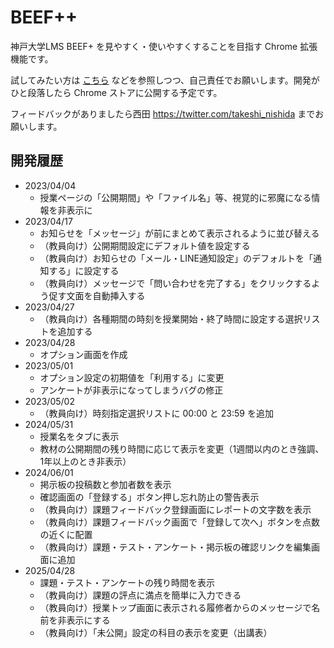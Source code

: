 # BEEF++
神戸大学LMS BEEF+ を見やすく・使いやすくすることを目指す Chrome 拡張機能です。

試してみたい方は [こちら](https://www2.kobe-u.ac.jp/~tnishida/programming/ChromeExtension-02.html) などを参照しつつ、自己責任でお願いします。開発がひと段落したら Chrome ストアに公開する予定です。

フィードバックがありましたら西田 https://twitter.com/takeshi_nishida までお願いします。

## 開発履歴
+ 2023/04/04
    + 授業ページの「公開期間」や「ファイル名」等、視覚的に邪魔になる情報を非表示に
+ 2023/04/17
    + お知らせを「メッセージ」が前にまとめて表示されるように並び替える
    + （教員向け）公開期間設定にデフォルト値を設定する
    + （教員向け）お知らせの「メール・LINE通知設定」のデフォルトを「通知する」に設定する
    + （教員向け）メッセージで「問い合わせを完了する」をクリックするよう促す文面を自動挿入する
+ 2023/04/27
    + （教員向け）各種期間の時刻を授業開始・終了時間に設定する選択リストを追加する
+ 2023/04/28
    + オプション画面を作成
+ 2023/05/01
    + オプション設定の初期値を「利用する」に変更
    + アンケートが非表示になってしまうバグの修正
+ 2023/05/02
    + （教員向け）時刻指定選択リストに 00:00 と 23:59 を追加
+ 2024/05/31
    + 授業名をタブに表示
    + 教材の公開期間の残り時間に応じて表示を変更（1週間以内のとき強調、1年以上のとき非表示）
+ 2024/06/01
    + 掲示板の投稿数と参加者数を表示
    + 確認画面の「登録する」ボタン押し忘れ防止の警告表示
    + （教員向け）課題フィードバック登録画面にレポートの文字数を表示
    + （教員向け）課題フィードバック画面で「登録して次へ」ボタンを点数の近くに配置
    + （教員向け）課題・テスト・アンケート・掲示板の確認リンクを編集画面に追加
+ 2025/04/28
    + 課題・テスト・アンケートの残り時間を表示
    + （教員向け）課題の評点に満点を簡単に入力できる
    + （教員向け）授業トップ画面に表示される履修者からのメッセージで名前を非表示にする
    + （教員向け）「未公開」設定の科目の表示を変更（出講表）